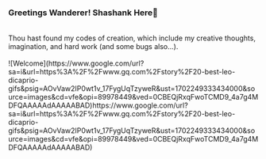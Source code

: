 ### Greetings Wanderer! Shashank Here👋
<br>
Thou hast found my codes of creation, which include my creative thoughts, imagination, and hard work (and some bugs also...).
<br>
<br>
![Welcome](https://www.google.com/url?sa=i&url=https%3A%2F%2Fwww.gq.com%2Fstory%2F20-best-leo-dicaprio-gifs&psig=AOvVaw2IP0wt1v_17FygUqTzyweR&ust=1702249333434000&source=images&cd=vfe&opi=89978449&ved=0CBEQjRxqFwoTCMD9_4a7g4MDFQAAAAAdAAAAABAD)https://www.google.com/url?sa=i&url=https%3A%2F%2Fwww.gq.com%2Fstory%2F20-best-leo-dicaprio-gifs&psig=AOvVaw2IP0wt1v_17FygUqTzyweR&ust=1702249333434000&source=images&cd=vfe&opi=89978449&ved=0CBEQjRxqFwoTCMD9_4a7g4MDFQAAAAAdAAAAABAD)
